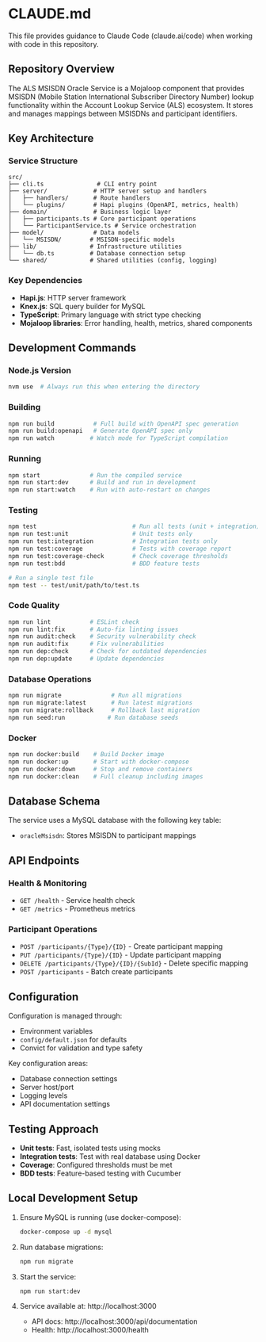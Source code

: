 # CLAUDE.md

This file provides guidance to Claude Code (claude.ai/code) when working with code in this repository.

## Repository Overview

The ALS MSISDN Oracle Service is a Mojaloop component that provides MSISDN (Mobile Station International Subscriber Directory Number) lookup functionality within the Account Lookup Service (ALS) ecosystem. It stores and manages mappings between MSISDNs and participant identifiers.

## Key Architecture

### Service Structure
```
src/
├── cli.ts               # CLI entry point
├── server/             # HTTP server setup and handlers
│   ├── handlers/       # Route handlers
│   └── plugins/        # Hapi plugins (OpenAPI, metrics, health)
├── domain/             # Business logic layer
│   ├── participants.ts # Core participant operations
│   └── ParticipantService.ts # Service orchestration
├── model/              # Data models
│   └── MSISDN/        # MSISDN-specific models
├── lib/               # Infrastructure utilities
│   └── db.ts          # Database connection setup
└── shared/            # Shared utilities (config, logging)
```

### Key Dependencies
- **Hapi.js**: HTTP server framework
- **Knex.js**: SQL query builder for MySQL
- **TypeScript**: Primary language with strict type checking
- **Mojaloop libraries**: Error handling, health, metrics, shared components

## Development Commands

### Node.js Version
```bash
nvm use  # Always run this when entering the directory
```

### Building
```bash
npm run build           # Full build with OpenAPI spec generation
npm run build:openapi   # Generate OpenAPI spec only
npm run watch          # Watch mode for TypeScript compilation
```

### Running
```bash
npm start              # Run the compiled service
npm run start:dev      # Build and run in development
npm run start:watch    # Run with auto-restart on changes
```

### Testing
```bash
npm test                           # Run all tests (unit + integration)
npm run test:unit                  # Unit tests only
npm run test:integration           # Integration tests only
npm run test:coverage              # Tests with coverage report
npm run test:coverage-check        # Check coverage thresholds
npm run test:bdd                   # BDD feature tests

# Run a single test file
npm test -- test/unit/path/to/test.ts
```

### Code Quality
```bash
npm run lint           # ESLint check
npm run lint:fix       # Auto-fix linting issues
npm run audit:check    # Security vulnerability check
npm run audit:fix      # Fix vulnerabilities
npm run dep:check      # Check for outdated dependencies
npm run dep:update     # Update dependencies
```

### Database Operations
```bash
npm run migrate              # Run all migrations
npm run migrate:latest       # Run latest migrations
npm run migrate:rollback     # Rollback last migration
npm run seed:run            # Run database seeds
```

### Docker
```bash
npm run docker:build    # Build Docker image
npm run docker:up       # Start with docker-compose
npm run docker:down     # Stop and remove containers
npm run docker:clean    # Full cleanup including images
```

## Database Schema

The service uses a MySQL database with the following key table:
- `oracleMsisdn`: Stores MSISDN to participant mappings

## API Endpoints

### Health & Monitoring
- `GET /health` - Service health check
- `GET /metrics` - Prometheus metrics

### Participant Operations
- `POST /participants/{Type}/{ID}` - Create participant mapping
- `PUT /participants/{Type}/{ID}` - Update participant mapping
- `DELETE /participants/{Type}/{ID}/{SubId}` - Delete specific mapping
- `POST /participants` - Batch create participants

## Configuration

Configuration is managed through:
- Environment variables
- `config/default.json` for defaults
- Convict for validation and type safety

Key configuration areas:
- Database connection settings
- Server host/port
- Logging levels
- API documentation settings

## Testing Approach

- **Unit tests**: Fast, isolated tests using mocks
- **Integration tests**: Test with real database using Docker
- **Coverage**: Configured thresholds must be met
- **BDD tests**: Feature-based testing with Cucumber

## Local Development Setup

1. Ensure MySQL is running (use docker-compose):
   ```bash
   docker-compose up -d mysql
   ```

2. Run database migrations:
   ```bash
   npm run migrate
   ```

3. Start the service:
   ```bash
   npm run start:dev
   ```

4. Service available at: http://localhost:3000
   - API docs: http://localhost:3000/api/documentation
   - Health: http://localhost:3000/health